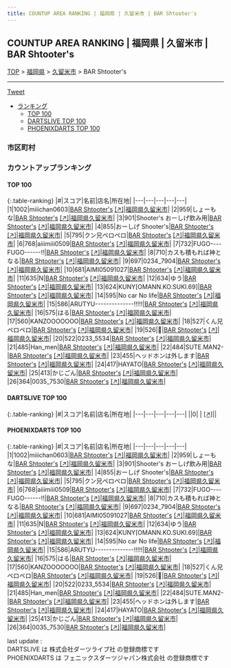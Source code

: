```yaml
---
title: COUNTUP AREA RANKING | 福岡県 | 久留米市 | BAR Shtooter's
---
```

## COUNTUP AREA RANKING | 福岡県 | 久留米市 | BAR Shtooter's

[TOP](/darts/rank/) > [福岡県](/darts/rank/福岡県/) > [久留米市](/darts/rank/福岡県/久留米市/) > BAR Shtooter's

___

<a href="https://twitter.com/share?ref_src=twsrc%5Etfw" data-text="COUNTUP AREA RANKING | 福岡県久留米市BAR Shtooter's" class="twitter-share-button" data-hashtags="DARTSLIVE,PHOENIXDARTS,darts,ダーツ" data-show-count="false">Tweet</a>

* [ランキング](#カウントアップランキング)
    * [TOP 100](#top-100)
    * [DARTSLIVE TOP 100](#dartslive-top-100)
    * [PHOENIXDARTS TOP 100](#phoenixdarts-top-100)

### 市区町村

<ul>

</ul>

### カウントアップランキング

#### TOP 100



{:.table-ranking}
|#|スコア|名前|店名|所在地|
|---|---|---|---|---|
|1|1002|<span class="rank-name-pd">miiichan0603</span>|<a href="/darts/rank/shops/91672.html">BAR Shtooter's</a> <a href="https://vs.phoenixdarts.com/jp/shop/shopDetailInfo/s_91672?s_seq=91672">[↗]</a>|<a href="/darts/rank/福岡県/久留米市">福岡県久留米市</a>|
|2|959|<span class="rank-name-pd">しょーもな</span>|<a href="/darts/rank/shops/91672.html">BAR Shtooter's</a> <a href="https://vs.phoenixdarts.com/jp/shop/shopDetailInfo/s_91672?s_seq=91672">[↗]</a>|<a href="/darts/rank/福岡県/久留米市">福岡県久留米市</a>|
|3|901|<span class="rank-name-pd">Shooter&#x27;s おーしげ飲み用</span>|<a href="/darts/rank/shops/91672.html">BAR Shtooter's</a> <a href="https://vs.phoenixdarts.com/jp/shop/shopDetailInfo/s_91672?s_seq=91672">[↗]</a>|<a href="/darts/rank/福岡県/久留米市">福岡県久留米市</a>|
|4|855|<span class="rank-name-pd">おーしげ  Shooter&#x27;s</span>|<a href="/darts/rank/shops/91672.html">BAR Shtooter's</a> <a href="https://vs.phoenixdarts.com/jp/shop/shopDetailInfo/s_91672?s_seq=91672">[↗]</a>|<a href="/darts/rank/福岡県/久留米市">福岡県久留米市</a>|
|5|795|<span class="rank-name-pd">クン兄ペロペロ</span>|<a href="/darts/rank/shops/91672.html">BAR Shtooter's</a> <a href="https://vs.phoenixdarts.com/jp/shop/shopDetailInfo/s_91672?s_seq=91672">[↗]</a>|<a href="/darts/rank/福岡県/久留米市">福岡県久留米市</a>|
|6|768|<span class="rank-name-pd">aiiimiii0509</span>|<a href="/darts/rank/shops/91672.html">BAR Shtooter's</a> <a href="https://vs.phoenixdarts.com/jp/shop/shopDetailInfo/s_91672?s_seq=91672">[↗]</a>|<a href="/darts/rank/福岡県/久留米市">福岡県久留米市</a>|
|7|732|<span class="rank-name-pd">FUGO----FUGO------!!</span>|<a href="/darts/rank/shops/91672.html">BAR Shtooter's</a> <a href="https://vs.phoenixdarts.com/jp/shop/shopDetailInfo/s_91672?s_seq=91672">[↗]</a>|<a href="/darts/rank/福岡県/久留米市">福岡県久留米市</a>|
|8|710|<span class="rank-name-pd">カスも積もれば神となる</span>|<a href="/darts/rank/shops/91672.html">BAR Shtooter's</a> <a href="https://vs.phoenixdarts.com/jp/shop/shopDetailInfo/s_91672?s_seq=91672">[↗]</a>|<a href="/darts/rank/福岡県/久留米市">福岡県久留米市</a>|
|9|697|<span class="rank-name-pd">0234_7904</span>|<a href="/darts/rank/shops/91672.html">BAR Shtooter's</a> <a href="https://vs.phoenixdarts.com/jp/shop/shopDetailInfo/s_91672?s_seq=91672">[↗]</a>|<a href="/darts/rank/福岡県/久留米市">福岡県久留米市</a>|
|10|681|<span class="rank-name-pd">AIMI05091027</span>|<a href="/darts/rank/shops/91672.html">BAR Shtooter's</a> <a href="https://vs.phoenixdarts.com/jp/shop/shopDetailInfo/s_91672?s_seq=91672">[↗]</a>|<a href="/darts/rank/福岡県/久留米市">福岡県久留米市</a>|
|11|635|<span class="rank-name-pd">N</span>|<a href="/darts/rank/shops/91672.html">BAR Shtooter's</a> <a href="https://vs.phoenixdarts.com/jp/shop/shopDetailInfo/s_91672?s_seq=91672">[↗]</a>|<a href="/darts/rank/福岡県/久留米市">福岡県久留米市</a>|
|12|634|<span class="rank-name-pd">ゆう</span>|<a href="/darts/rank/shops/91672.html">BAR Shtooter's</a> <a href="https://vs.phoenixdarts.com/jp/shop/shopDetailInfo/s_91672?s_seq=91672">[↗]</a>|<a href="/darts/rank/福岡県/久留米市">福岡県久留米市</a>|
|13|624|<span class="rank-name-pd">KUNY[OMANN.KO.SUKI.69]</span>|<a href="/darts/rank/shops/91672.html">BAR Shtooter's</a> <a href="https://vs.phoenixdarts.com/jp/shop/shopDetailInfo/s_91672?s_seq=91672">[↗]</a>|<a href="/darts/rank/福岡県/久留米市">福岡県久留米市</a>|
|14|595|<span class="rank-name-pd">No car No life</span>|<a href="/darts/rank/shops/91672.html">BAR Shtooter's</a> <a href="https://vs.phoenixdarts.com/jp/shop/shopDetailInfo/s_91672?s_seq=91672">[↗]</a>|<a href="/darts/rank/福岡県/久留米市">福岡県久留米市</a>|
|15|586|<span class="rank-name-pd">ARUTYU--------------!!!!!</span>|<a href="/darts/rank/shops/91672.html">BAR Shtooter's</a> <a href="https://vs.phoenixdarts.com/jp/shop/shopDetailInfo/s_91672?s_seq=91672">[↗]</a>|<a href="/darts/rank/福岡県/久留米市">福岡県久留米市</a>|
|16|575|<span class="rank-name-pd">はる</span>|<a href="/darts/rank/shops/91672.html">BAR Shtooter's</a> <a href="https://vs.phoenixdarts.com/jp/shop/shopDetailInfo/s_91672?s_seq=91672">[↗]</a>|<a href="/darts/rank/福岡県/久留米市">福岡県久留米市</a>|
|17|560|<span class="rank-name-pd">KANZOOOOOOO</span>|<a href="/darts/rank/shops/91672.html">BAR Shtooter's</a> <a href="https://vs.phoenixdarts.com/jp/shop/shopDetailInfo/s_91672?s_seq=91672">[↗]</a>|<a href="/darts/rank/福岡県/久留米市">福岡県久留米市</a>|
|18|527|<span class="rank-name-pd">くん兄ペロペロ</span>|<a href="/darts/rank/shops/91672.html">BAR Shtooter's</a> <a href="https://vs.phoenixdarts.com/jp/shop/shopDetailInfo/s_91672?s_seq=91672">[↗]</a>|<a href="/darts/rank/福岡県/久留米市">福岡県久留米市</a>|
|19|526|<span class="rank-name-pd">🦟</span>|<a href="/darts/rank/shops/91672.html">BAR Shtooter's</a> <a href="https://vs.phoenixdarts.com/jp/shop/shopDetailInfo/s_91672?s_seq=91672">[↗]</a>|<a href="/darts/rank/福岡県/久留米市">福岡県久留米市</a>|
|20|522|<span class="rank-name-pd">0233_5534</span>|<a href="/darts/rank/shops/91672.html">BAR Shtooter's</a> <a href="https://vs.phoenixdarts.com/jp/shop/shopDetailInfo/s_91672?s_seq=91672">[↗]</a>|<a href="/darts/rank/福岡県/久留米市">福岡県久留米市</a>|
|21|485|<span class="rank-name-pd">Han_men</span>|<a href="/darts/rank/shops/91672.html">BAR Shtooter's</a> <a href="https://vs.phoenixdarts.com/jp/shop/shopDetailInfo/s_91672?s_seq=91672">[↗]</a>|<a href="/darts/rank/福岡県/久留米市">福岡県久留米市</a>|
|22|484|<span class="rank-name-pd">SUTE.MAN2-</span>|<a href="/darts/rank/shops/91672.html">BAR Shtooter's</a> <a href="https://vs.phoenixdarts.com/jp/shop/shopDetailInfo/s_91672?s_seq=91672">[↗]</a>|<a href="/darts/rank/福岡県/久留米市">福岡県久留米市</a>|
|23|455|<span class="rank-name-pd">ヘッドホンは外します</span>|<a href="/darts/rank/shops/91672.html">BAR Shtooter's</a> <a href="https://vs.phoenixdarts.com/jp/shop/shopDetailInfo/s_91672?s_seq=91672">[↗]</a>|<a href="/darts/rank/福岡県/久留米市">福岡県久留米市</a>|
|24|417|<span class="rank-name-pd">HAYATO</span>|<a href="/darts/rank/shops/91672.html">BAR Shtooter's</a> <a href="https://vs.phoenixdarts.com/jp/shop/shopDetailInfo/s_91672?s_seq=91672">[↗]</a>|<a href="/darts/rank/福岡県/久留米市">福岡県久留米市</a>|
|25|413|<span class="rank-name-pd">かじごん</span>|<a href="/darts/rank/shops/91672.html">BAR Shtooter's</a> <a href="https://vs.phoenixdarts.com/jp/shop/shopDetailInfo/s_91672?s_seq=91672">[↗]</a>|<a href="/darts/rank/福岡県/久留米市">福岡県久留米市</a>|
|26|364|<span class="rank-name-pd">0035_7530</span>|<a href="/darts/rank/shops/91672.html">BAR Shtooter's</a> <a href="https://vs.phoenixdarts.com/jp/shop/shopDetailInfo/s_91672?s_seq=91672">[↗]</a>|<a href="/darts/rank/福岡県/久留米市">福岡県久留米市</a>|


#### DARTSLIVE TOP 100



{:.table-ranking}
|#|スコア|名前|店名|所在地|
|---|---|---|---|---|
||0|<span class="rank-name-dl"> </span>|<a href="/darts/rank/shops/.html"></a> <a href="">[↗]</a>|<a href="/darts/rank//"></a>|


#### PHOENIXDARTS TOP 100



{:.table-ranking}
|#|スコア|名前|店名|所在地|
|---|---|---|---|---|
|1|1002|<span class="rank-name-pd">miiichan0603</span>|<a href="/darts/rank/shops/91672.html">BAR Shtooter's</a> <a href="https://vs.phoenixdarts.com/jp/shop/shopDetailInfo/s_91672?s_seq=91672">[↗]</a>|<a href="/darts/rank/福岡県/久留米市">福岡県久留米市</a>|
|2|959|<span class="rank-name-pd">しょーもな</span>|<a href="/darts/rank/shops/91672.html">BAR Shtooter's</a> <a href="https://vs.phoenixdarts.com/jp/shop/shopDetailInfo/s_91672?s_seq=91672">[↗]</a>|<a href="/darts/rank/福岡県/久留米市">福岡県久留米市</a>|
|3|901|<span class="rank-name-pd">Shooter&#x27;s おーしげ飲み用</span>|<a href="/darts/rank/shops/91672.html">BAR Shtooter's</a> <a href="https://vs.phoenixdarts.com/jp/shop/shopDetailInfo/s_91672?s_seq=91672">[↗]</a>|<a href="/darts/rank/福岡県/久留米市">福岡県久留米市</a>|
|4|855|<span class="rank-name-pd">おーしげ  Shooter&#x27;s</span>|<a href="/darts/rank/shops/91672.html">BAR Shtooter's</a> <a href="https://vs.phoenixdarts.com/jp/shop/shopDetailInfo/s_91672?s_seq=91672">[↗]</a>|<a href="/darts/rank/福岡県/久留米市">福岡県久留米市</a>|
|5|795|<span class="rank-name-pd">クン兄ペロペロ</span>|<a href="/darts/rank/shops/91672.html">BAR Shtooter's</a> <a href="https://vs.phoenixdarts.com/jp/shop/shopDetailInfo/s_91672?s_seq=91672">[↗]</a>|<a href="/darts/rank/福岡県/久留米市">福岡県久留米市</a>|
|6|768|<span class="rank-name-pd">aiiimiii0509</span>|<a href="/darts/rank/shops/91672.html">BAR Shtooter's</a> <a href="https://vs.phoenixdarts.com/jp/shop/shopDetailInfo/s_91672?s_seq=91672">[↗]</a>|<a href="/darts/rank/福岡県/久留米市">福岡県久留米市</a>|
|7|732|<span class="rank-name-pd">FUGO----FUGO------!!</span>|<a href="/darts/rank/shops/91672.html">BAR Shtooter's</a> <a href="https://vs.phoenixdarts.com/jp/shop/shopDetailInfo/s_91672?s_seq=91672">[↗]</a>|<a href="/darts/rank/福岡県/久留米市">福岡県久留米市</a>|
|8|710|<span class="rank-name-pd">カスも積もれば神となる</span>|<a href="/darts/rank/shops/91672.html">BAR Shtooter's</a> <a href="https://vs.phoenixdarts.com/jp/shop/shopDetailInfo/s_91672?s_seq=91672">[↗]</a>|<a href="/darts/rank/福岡県/久留米市">福岡県久留米市</a>|
|9|697|<span class="rank-name-pd">0234_7904</span>|<a href="/darts/rank/shops/91672.html">BAR Shtooter's</a> <a href="https://vs.phoenixdarts.com/jp/shop/shopDetailInfo/s_91672?s_seq=91672">[↗]</a>|<a href="/darts/rank/福岡県/久留米市">福岡県久留米市</a>|
|10|681|<span class="rank-name-pd">AIMI05091027</span>|<a href="/darts/rank/shops/91672.html">BAR Shtooter's</a> <a href="https://vs.phoenixdarts.com/jp/shop/shopDetailInfo/s_91672?s_seq=91672">[↗]</a>|<a href="/darts/rank/福岡県/久留米市">福岡県久留米市</a>|
|11|635|<span class="rank-name-pd">N</span>|<a href="/darts/rank/shops/91672.html">BAR Shtooter's</a> <a href="https://vs.phoenixdarts.com/jp/shop/shopDetailInfo/s_91672?s_seq=91672">[↗]</a>|<a href="/darts/rank/福岡県/久留米市">福岡県久留米市</a>|
|12|634|<span class="rank-name-pd">ゆう</span>|<a href="/darts/rank/shops/91672.html">BAR Shtooter's</a> <a href="https://vs.phoenixdarts.com/jp/shop/shopDetailInfo/s_91672?s_seq=91672">[↗]</a>|<a href="/darts/rank/福岡県/久留米市">福岡県久留米市</a>|
|13|624|<span class="rank-name-pd">KUNY[OMANN.KO.SUKI.69]</span>|<a href="/darts/rank/shops/91672.html">BAR Shtooter's</a> <a href="https://vs.phoenixdarts.com/jp/shop/shopDetailInfo/s_91672?s_seq=91672">[↗]</a>|<a href="/darts/rank/福岡県/久留米市">福岡県久留米市</a>|
|14|595|<span class="rank-name-pd">No car No life</span>|<a href="/darts/rank/shops/91672.html">BAR Shtooter's</a> <a href="https://vs.phoenixdarts.com/jp/shop/shopDetailInfo/s_91672?s_seq=91672">[↗]</a>|<a href="/darts/rank/福岡県/久留米市">福岡県久留米市</a>|
|15|586|<span class="rank-name-pd">ARUTYU--------------!!!!!</span>|<a href="/darts/rank/shops/91672.html">BAR Shtooter's</a> <a href="https://vs.phoenixdarts.com/jp/shop/shopDetailInfo/s_91672?s_seq=91672">[↗]</a>|<a href="/darts/rank/福岡県/久留米市">福岡県久留米市</a>|
|16|575|<span class="rank-name-pd">はる</span>|<a href="/darts/rank/shops/91672.html">BAR Shtooter's</a> <a href="https://vs.phoenixdarts.com/jp/shop/shopDetailInfo/s_91672?s_seq=91672">[↗]</a>|<a href="/darts/rank/福岡県/久留米市">福岡県久留米市</a>|
|17|560|<span class="rank-name-pd">KANZOOOOOOO</span>|<a href="/darts/rank/shops/91672.html">BAR Shtooter's</a> <a href="https://vs.phoenixdarts.com/jp/shop/shopDetailInfo/s_91672?s_seq=91672">[↗]</a>|<a href="/darts/rank/福岡県/久留米市">福岡県久留米市</a>|
|18|527|<span class="rank-name-pd">くん兄ペロペロ</span>|<a href="/darts/rank/shops/91672.html">BAR Shtooter's</a> <a href="https://vs.phoenixdarts.com/jp/shop/shopDetailInfo/s_91672?s_seq=91672">[↗]</a>|<a href="/darts/rank/福岡県/久留米市">福岡県久留米市</a>|
|19|526|<span class="rank-name-pd">🦟</span>|<a href="/darts/rank/shops/91672.html">BAR Shtooter's</a> <a href="https://vs.phoenixdarts.com/jp/shop/shopDetailInfo/s_91672?s_seq=91672">[↗]</a>|<a href="/darts/rank/福岡県/久留米市">福岡県久留米市</a>|
|20|522|<span class="rank-name-pd">0233_5534</span>|<a href="/darts/rank/shops/91672.html">BAR Shtooter's</a> <a href="https://vs.phoenixdarts.com/jp/shop/shopDetailInfo/s_91672?s_seq=91672">[↗]</a>|<a href="/darts/rank/福岡県/久留米市">福岡県久留米市</a>|
|21|485|<span class="rank-name-pd">Han_men</span>|<a href="/darts/rank/shops/91672.html">BAR Shtooter's</a> <a href="https://vs.phoenixdarts.com/jp/shop/shopDetailInfo/s_91672?s_seq=91672">[↗]</a>|<a href="/darts/rank/福岡県/久留米市">福岡県久留米市</a>|
|22|484|<span class="rank-name-pd">SUTE.MAN2-</span>|<a href="/darts/rank/shops/91672.html">BAR Shtooter's</a> <a href="https://vs.phoenixdarts.com/jp/shop/shopDetailInfo/s_91672?s_seq=91672">[↗]</a>|<a href="/darts/rank/福岡県/久留米市">福岡県久留米市</a>|
|23|455|<span class="rank-name-pd">ヘッドホンは外します</span>|<a href="/darts/rank/shops/91672.html">BAR Shtooter's</a> <a href="https://vs.phoenixdarts.com/jp/shop/shopDetailInfo/s_91672?s_seq=91672">[↗]</a>|<a href="/darts/rank/福岡県/久留米市">福岡県久留米市</a>|
|24|417|<span class="rank-name-pd">HAYATO</span>|<a href="/darts/rank/shops/91672.html">BAR Shtooter's</a> <a href="https://vs.phoenixdarts.com/jp/shop/shopDetailInfo/s_91672?s_seq=91672">[↗]</a>|<a href="/darts/rank/福岡県/久留米市">福岡県久留米市</a>|
|25|413|<span class="rank-name-pd">かじごん</span>|<a href="/darts/rank/shops/91672.html">BAR Shtooter's</a> <a href="https://vs.phoenixdarts.com/jp/shop/shopDetailInfo/s_91672?s_seq=91672">[↗]</a>|<a href="/darts/rank/福岡県/久留米市">福岡県久留米市</a>|
|26|364|<span class="rank-name-pd">0035_7530</span>|<a href="/darts/rank/shops/91672.html">BAR Shtooter's</a> <a href="https://vs.phoenixdarts.com/jp/shop/shopDetailInfo/s_91672?s_seq=91672">[↗]</a>|<a href="/darts/rank/福岡県/久留米市">福岡県久留米市</a>|


<div class="footer border-top border-gray-light mt-5 pt-3 text-right text-gray">
    last update : <span style="font-weight: italic" id="foot_last_modified"></span><br />
    DARTSLIVE は 株式会社ダーツライブ社 の登録商標です<br />
    PHOENIXDARTS は フェニックスダーツジャパン株式会社 の登録商標です<br />
</div>

<script src="https://cdnjs.cloudflare.com/ajax/libs/jquery.tablesorter/2.31.3/js/jquery.tablesorter.min.js" integrity="sha512-qzgd5cYSZcosqpzpn7zF2ZId8f/8CHmFKZ8j7mU4OUXTNRd5g+ZHBPsgKEwoqxCtdQvExE5LprwwPAgoicguNg==" crossorigin="anonymous" referrerpolicy="no-referrer"></script>
<link rel="stylesheet" href="https://cdnjs.cloudflare.com/ajax/libs/jquery.tablesorter/2.31.3/css/theme.default.min.css" integrity="sha512-wghhOJkjQX0Lh3NSWvNKeZ0ZpNn+SPVXX1Qyc9OCaogADktxrBiBdKGDoqVUOyhStvMBmJQ8ZdMHiR3wuEq8+w==" crossorigin="anonymous" referrerpolicy="no-referrer" />
<script>
$(function() {
    $(".table-ranking").tablesorter({sortList:[[0, 0]]});
    $("#foot_last_modified").text(formatDate(new Date(document.lastModified), 'yyyy-MM-dd HH:mm:ss'));
});
</script>

<script async src="https://platform.twitter.com/widgets.js" charset="utf-8"></script>